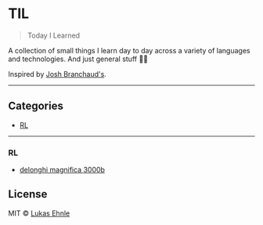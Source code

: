 # TIL

> Today I Learned

A collection of small things I learn day to day across a variety of languages and technologies. And just general stuff 🤷‍♂️

Inspired by [Josh Branchaud's](https://github.com/jbranchaud/til).

---

## Categories

* [RL](#rl)

---

### RL

- [delonghi magnifica 3000b](rl/delonghi-magnifica-3000b.md)

## License

MIT © [Lukas Ehnle](https://ehnle.dev/)
